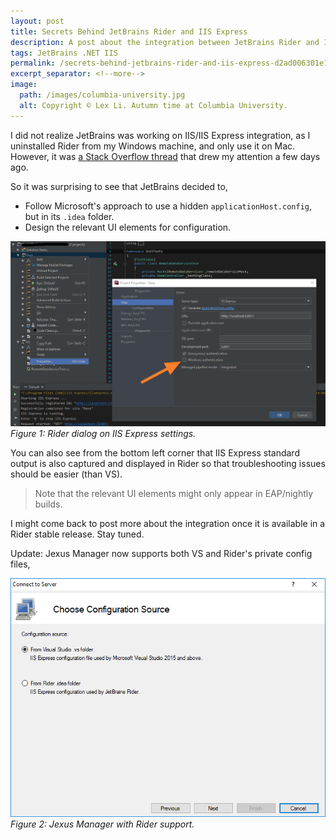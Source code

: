 ```yaml
---
layout: post
title: Secrets Behind JetBrains Rider and IIS Express
description: A post about the integration between JetBrains Rider and IIS Express.
tags: JetBrains .NET IIS
permalink: /secrets-behind-jetbrains-rider-and-iis-express-d2ad006301e1
excerpt_separator: <!--more-->
image:
  path: /images/columbia-university.jpg
  alt: Copyright © Lex Li. Autumn time at Columbia University.
---
```


I did not realize JetBrains was working on IIS/IIS Express integration, as I uninstalled Rider from my Windows machine, and only use it on Mac. However, it was [a Stack Overflow thread](https://stackoverflow.com/questions/45560884/jetbrain-rider-access-denied-when-using-iis-express-with-windows-authenticatio) that drew my attention a few days ago.
<!--more-->

So it was surprising to see that JetBrains decided to,

* Follow Microsoft's approach to use a hidden `applicationHost.config`, but in its `.idea` folder.
* Design the relevant UI elements for configuration.

![img-description](/images/rider-iis-express.png)
_Figure 1: Rider dialog on IIS Express settings._

You can also see from the bottom left corner that IIS Express standard output is also captured and displayed in Rider so that troubleshooting issues should be easier (than VS).

> Note that the relevant UI elements might only appear in EAP/nightly builds.

I might come back to post more about the integration once it is available in a Rider stable release. Stay tuned.

Update: Jexus Manager now supports both VS and Rider's private config files,

![img-description](/images/jexus-manager-rider.png)
_Figure 2: Jexus Manager with Rider support._
